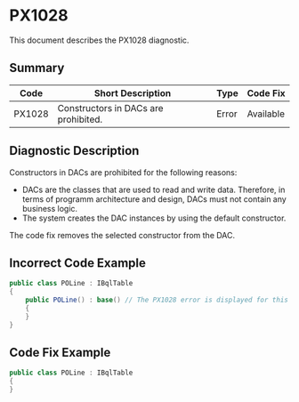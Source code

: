 # PX1028
This document describes the PX1028 diagnostic.

## Summary

| Code   | Short Description                    | Type  | Code Fix  | 
| ------ | ------------------------------------ | ----- | --------- | 
| PX1028 | Constructors in DACs are prohibited. | Error | Available |

## Diagnostic Description
Constructors in DACs are prohibited for the following reasons: 
 - DACs are the classes that are used to read and write data. Therefore, in terms of programm architecture and design, DACs must not contain any business logic. 
 - The system creates the DAC instances by using the default constructor.

The code fix removes the selected constructor from the DAC.

## Incorrect Code Example

```C#
public class POLine : IBqlTable
{
    public POLine() : base() // The PX1028 error is displayed for this line.
    {
    }
}
```

## Code Fix Example

```C#
public class POLine : IBqlTable
{
}
```